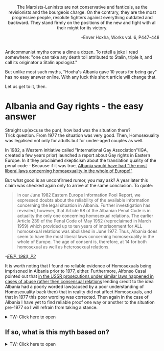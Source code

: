 <p align="center">
  The Marxists-Leninists are not conservative and fanticals, as the revisionists and the bourgeois charge. On the contrary, they are the most progressive people, resolute fighters against everything outdated and backward. They stand firmly on the positions of the new and fight with all their might for its victory.
</p>
<p align="right">
  -Enver Hoxha, Works vol. 6, P447-448
  <br> <br>
</p>
  
  
Anticommunist myths come a dime a dozen. To retell a joke I read somewhere: "one can take any death toll attributed to Stalin, triple it, and call its originator a Stalin apologist."   
  
But unlike most such myths, "Hoxha's Albania gave 10 years for being gay" has no easy answer online. With any luck this short article will change that.  
  
Let us get to it, then.
# Albania and Gay rights - the easy answer
Straight up(excuse the pun), how bad was the situation there?  
Trick question. From 1977 the situation was very good. Then, Homosexuality was legalised not only for adults but for under-aged couples as well.  
  
In 1982, a Western initiative called "International Gay Association"(IGA, created a few years prior) launched a report about Gay rights in Eastern Europe. In it they proclaimed skepticism about the translation quality of the penal code - Because if it was true, [Albania would have had "the most liberal laws concerning homosexuality in the whole of Europe!"](https://cb65b51b-c150-4b9e-875d-05ed09f9e8c9.filesusr.com/ugd/90d4c0_2b1299dc69874002bc7690877e9d08df.pdf)
  
But what good is an unconfirmed rumor, you may ask? A year later this claim was checked again only to arrive at the same conclusion. To quote:

> In our June 1982 Eastern Europe Information Pool Report, we expressed doubts about the reliability of the available information concerning the legal situation in Albania. Further investigation has revealed, however, that Article 98 of the Albanian Penal Code is in actuality the only one concerning homosexual relations. The earlier Article 239 of the Penal Code of May 1952 (reproclaimed in March 1959) which provided up to ten years of imprisonment for ALL homosexual relations was abolished in June 1977. Thus, Albania does seem to have the most liberal laws concerning homosexuality in the whole of Europe. The age of consent is, therefore, at 14 for both homosexual as well as heterosexual relations.

-_[EEIP, 1983, P2](https://cb65b51b-c150-4b9e-875d-05ed09f9e8c9.filesusr.com/ugd/90d4c0_6e068484fbcd4a2b906ec0bfaf2b4d1d.pdf)_

It is worth noting that I found no reliable evidence of Homosexuals being imprisoned in Albania prior to 1977, either. Furthermore, Alfonso Casal pointed out that [in the USSR prosecutions under similar laws happened in cases of abuse rather then consensual relations](https://www.stalinsociety.com/news/homosexualityintheussr) lending credit to the idea Albania had a poorly worded law(caused by a poor understanding of Homosexuality back then) that in reality did not affect Homosexuals, and that in 1977 this poor wording was corrected. Then again in the case of Albania I have yet to find reliable proof one way or another to the situation pre-1977 so I will refrain from taking a stance.

<details>
  <summary> TW: Click here to open </summary>  
  
  > So, in conclusion:  Lenin DID NOT specifically decriminalize homosexual activity. The Tsarist criminal code was declared null and void, the anti-homosexual statutes along with all the others. The 1922 and 1926 Soviet criminal codes did not mention homosexuality, but anti-homosexual laws remained on the books in the Islamic republics and Georgia. When homosexuality does re-enter the Soviet criminal code, prosecutions are relatively rare (1,000 per year out of a population of 200 million) and those that were prosecuted targeted instances of rape, child abuse, and abuse of dependent and vulnerable persons.

> Those are the FACTS. Was the law perfect? Of course not! Was it a good law or something to be admired or replicated? No. Was the law abused and innocent people sanctioned? Likely, as in all legal systems. But, the intent and extent of the law was far different from what anti-Stalin and ‘left anti-communist” propaganda would have one believe.

-_**Alfonso Casal**, [Homosexuality in the USSR](https://www.stalinsociety.com/news/homosexualityintheussr)_
</details>

## If so, what is this myth based on?

<details>
  <summary>TW: Click here to open</summary>
  
  One of the troubles the Albanian party had to deal with was a practice called "Pederasty". The form it commmonly took in Albania was men aged 16 - 24 courting boys aged 12-17. There were numerous cases of men older then 24 and younger then 16 respectively. There were also cases of a disgusting practice of quote-unquote "marriage" being arranged in such cases. This practice existed at the very least in the early 1800s and continued well into the 20th century. It was done away with only due to the measures of the Albanian party of Labour.   
  
  In the [1977 Albanian Penal Code](http://ciml.250x.com/archive/albania/albanian/kodi_penal_15_6_1977_albanian.pdf), Articles 97 - 99 punish:   
  Rape by up to 10 years, at least 10 if it caused "serious consequences for health"  
  Intercourse with a girl below 14 with up to 15 years, at least 10 of committed "with violence"  
  Committing "Shameful acts" with anyone under 14 by 5 years.  
  
  
  "But wait!",  I hear you ask - "Does that mean pedophilia over 14 was legal? there was no law against it?" **Ridiculous.** Article 137, often falsely cited as an antihomosexual law, existed __exactly__ to prevent this type of pedophilia.
  
  > Pederasty is punished:
with deprivation of liberty for up to ten years.  
  
  Instead we are expected to believe the absurdity presented in the above question as a "yes". You tell me what makes more sense.   
  
  What does this mean? It means that Socialist Albania did not abuse teenagers with abstinence drilling, allowing young couples to do whatever so long as they consent, while keeping the pedos out. This law was not aimed at Homosexuals, it was necessary to protect teenagers after putting the age of consent at 14. To summarise with a few examples:   
  
  - gays or straights, 15 and 15 = legal
  - gays or straights, 25 and 25 = also legal
  - Child abuse with 25 and 15 = Criminal, Article 137.
  
    [For more information](https://en-academic.com/dic.nsf/enwiki/3107397)
  
  In my opinion these laws help create an environment free both from religious sexual oppression and child abusers. This unknown part of our history is not one we need to apologise for - like the propagandists and ideologues of reaction hypocritically claim. Far from it. We need to take pride (pun intended) in it, in this colossal and tragically overlooked achievement woven into our history by the valiant Albanian party, under the wise leadership of Enver Hoxha. This was not, as its claimed, a remnant of reaction, a cancer we failed to do away with, this was not the continued oppression of our homosexual comrades but a step to their emancipation in a time prejudice was much stronger compared to today - leaping over all of "Liberal and Free" Europe to step closer to liberation. Instead of disavowing this road due to the lies of the class enemy we must uphold it as a testament of the just nature of Marxism-Leninism - And to continue our endless march of progress on it.  
  **Let us remember and defend our past so we may forge a better future.**
  
  # Workers of the world, Unite!
  
  
</details>
